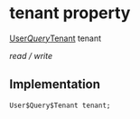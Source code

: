


# tenant property






[User$Query$Tenant](../../package-yonomi_sdk_dart_graphql_user_user_query.graphql/User$Query$Tenant-class.md) tenant
  
_read / write_






## Implementation

```dart
User$Query$Tenant tenant;


```







